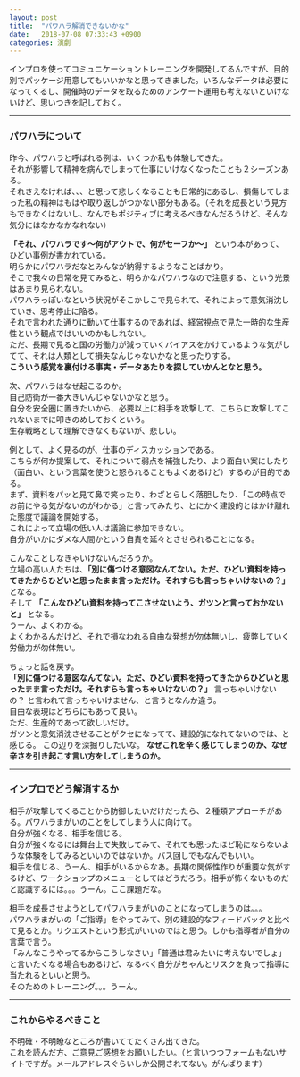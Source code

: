 ```yaml
---
layout: post
title:  "パワハラ解消できないかな"
date:   2018-07-08 07:33:43 +0900
categories: 演劇
---
```


インプロを使ってコミュニケーショントレーニングを開発してるんですが、目的別でパッケージ用意してもいいかなと思ってきました。いろんなデータは必要になってくるし、開催時のデータを取るためのアンケート運用も考えないといけないけど、思いつきを記しておく。

***
### パワハラについて

昨今、パワハラと呼ばれる例は、いくつか私も体験してきた。  
それが影響して精神を病んでしまって仕事にいけなくなったことも２シーズンある。  
それさえなければ、、、と思って悲しくなることも日常的にあるし、損傷してしまった私の精神はもはや取り返しがつかない部分もある。（それを成長という見方もできなくはないし、なんでもポジティブに考えるべきなんだろうけど、そんな気分にはなかなかなれない）  

**「それ、パワハラです〜何がアウトで、何がセーフか〜」** という本があって、ひどい事例が書かれている。  
明らかにパワハラだなとみんなが納得するようなことばかり。  
そこで我々の日常を見てみると、明らかなパワハラなので注意する、という光景はあまり見られない。  
パワハラっぽいなという状況がそこかしこで見られて、それによって意気消沈していき、思考停止に陥る。  
それで言われた通りに動いて仕事するのであれば、経営視点で見た一時的な生産性という観点ではいいのかもしれない。  
ただ、長期で見ると国の労働力が減っていくバイアスをかけているような気がしてて、それは人類として損失なんじゃないかなと思ったりする。  
**こういう感覚を裏付ける事実・データあたりを探していかんとなと思う。**  

次、パワハラはなぜ起こるのか。  
自己防衛が一番大きいんじゃないかなと思う。  
自分を安全圏に置きたいから、必要以上に相手を攻撃して、こちらに攻撃してこれないまでに叩きのめしておくという。  
生存戦略として理解できなくもないが、悲しい。  

例として、よく見るのが、仕事のディスカッションである。  
こちらが何か提案して、それについて弱点を補強したり、より面白い案にしたり（面白い、という言葉を使うと怒られることもよくあるけど）するのが目的である。  
まず、資料をパッと見て鼻で笑ったり、わざとらしく落胆したり、「この時点でお前にやる気がないのがわかる」と言ってみたり、とにかく建設的とはかけ離れた態度で議論を開始する。  
これによって立場の低い人は議論に参加できない。  
自分がいかにダメな人間かという自責を延々とさせられることになる。  

こんなことしなきゃいけないんだろうか。  
立場の高い人たちは、**「別に傷つける意図なんてない。ただ、ひどい資料を持ってきたからひどいと思ったまま言っただけ。それすらも言っちゃいけないの？」** となる。  
そして **「こんなひどい資料を持ってこさせないよう、ガツンと言っておかないと」** となる。  
うーん、よくわかる。  
よくわかるんだけど、それで損なわれる自由な発想が勿体無いし、疲弊していく労働力が勿体無い。

ちょっと話を戻す。  
**「別に傷つける意図なんてない。ただ、ひどい資料を持ってきたからひどいと思ったまま言っただけ。それすらも言っちゃいけないの？」**
言っちゃいけないの？ と言われて言っちゃいけません、と言うとなんか違う。  
自由な表現はどちらにもあって良い。  
ただ、生産的であって欲しいだけ。  
ガツンと意気消沈させることがクセになってて、建設的になれてないのでは、と感じる。
この辺りを深掘りしたいな。 **なぜこれを辛く感じてしまうのか、なぜ辛さを引き起こす言い方をしてしまうのか。**


***
### インプロでどう解消するか
相手が攻撃してくることから防御したいだけだったら、２種類アプローチがある。パワハラまがいのことをしてしまう人に向けて。  
自分が強くなる、相手を信じる。  
自分が強くなるには舞台上で失敗してみて、それでも思ったほど恥にならないような体験をしてみるといいのではないか。パス回しでもなんでもいい。  
相手を信じる、うーん、相手がいるからなあ。長期の関係性作りが重要な気がするけど、ワークショップのメニューとしてはどうだろう。相手が怖くないものだと認識するには。。。うーん。ここ課題だな。  

相手を成長させようとしてパワハラまがいのことになってしまうのは。。。  
パワハラまがいの「ご指導」をやってみて、別の建設的なフィードバックと比べて見るとか。リクエストという形式がいいのではと思う。しかも指導者が自分の言葉で言う。  
「みんなこうやってるからこうしなさい」「普通は君みたいに考えないでしょ」と言いたくなる場合もあるけど、なるべく自分がちゃんとリスクを負って指導に当たれるといいと思う。  
そのためのトレーニング。。。うーん。



***
### これからやるべきこと

不明確・不明瞭なところが書いててたくさん出てきた。  
これを読んだ方、ご意見ご感想をお願いしたい。（と言いつつフォームもないサイトですが。メールアドレスぐらいしか公開されてない。がんばります）


